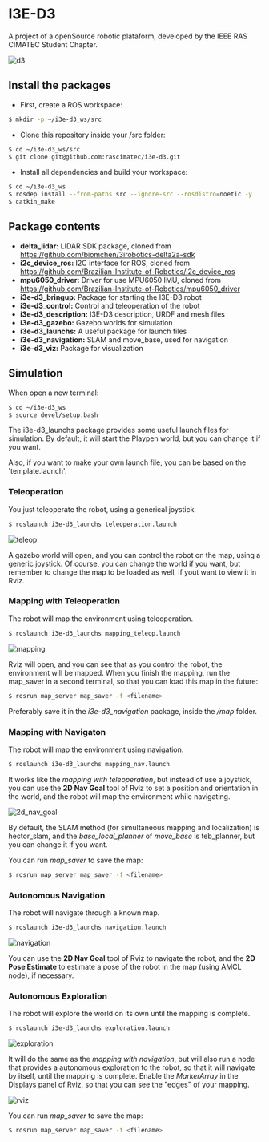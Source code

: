 # I3E-D3
A project of a openSource robotic plataform, developed by the IEEE RAS CIMATEC Student Chapter.

![d3](images/d3.png)

## Install the packages
- First, create a ROS workspace:
```bash
$ mkdir -p ~/i3e-d3_ws/src
```
- Clone this repository inside your /src folder:
```bash
$ cd ~/i3e-d3_ws/src
$ git clone git@github.com:rascimatec/i3e-d3.git
```
- Install all dependencies and build your workspace:
```bash
$ cd ~/i3e-d3_ws
$ rosdep install --from-paths src --ignore-src --rosdistro=noetic -y
$ catkin_make
```

## Package contents
- **delta_lidar:** LIDAR SDK package, cloned from https://github.com/biomchen/3irobotics-delta2a-sdk
- **i2c_device_ros:** I2C interface for ROS, cloned from https://github.com/Brazilian-Institute-of-Robotics/i2c_device_ros
- **mpu6050_driver:** Driver for use MPU6050 IMU, cloned from https://github.com/Brazilian-Institute-of-Robotics/mpu6050_driver
- **i3e-d3_bringup:** Package for starting the I3E-D3 robot
- **i3e-d3_control:** Control and teleoperation of the robot
- **i3e-d3_description:** I3E-D3 description, URDF and mesh files
- **i3e-d3_gazebo:** Gazebo worlds for simulation
- **i3e-d3_launchs:** A useful package for launch files
- **i3e-d3_navigation:** SLAM and move_base, used for navigation
- **i3e-d3_viz:** Package for visualization

## Simulation
When open a new terminal:
```bash
$ cd ~/i3e-d3_ws
$ source devel/setup.bash
```
The i3e-d3_launchs package provides some useful launch files for simulation. 
By default, it will start the Playpen world, but you can change it if you want.

Also, if you want to make your own launch file, you can be based on the 'template.launch'.

### Teleoperation
You just teleoperate the robot, using a generical joystick.
```bash
$ roslaunch i3e-d3_launchs teleoperation.launch
```

![teleop](images/teleop.png)

A gazebo world will open, and you can control the robot on the map, using a generic joystick.
Of course, you can change the world if you want, 
but remember to change the map to be loaded as well, if yout want to view it in Rviz.

### Mapping with Teleoperation
The robot will map the environment using teleoperation.
```bash
$ roslaunch i3e-d3_launchs mapping_teleop.launch
```

![mapping](images/mapping.png)

Rviz will open, and you can see that as you control the robot, the environment will be mapped.
When you finish the mapping, run the map_saver in a second terminal, 
so that you can load this map in the future:
```bash
$ rosrun map_server map_saver -f <filename>
```
Preferably save it in the *i3e-d3_navigation* package, 
inside the */map* folder.

### Mapping with Navigaton
The robot will map the environment using navigation.
```bash
$ roslaunch i3e-d3_launchs mapping_nav.launch
```
It works like the *mapping with teleoperation*, but instead of use a 
joystick, you can use the **2D Nav Goal** tool of Rviz to set a position 
and orientation in the world, and the robot will map the environment while navigating.

![2d_nav_goal](images/navgoal.png)

By default, the SLAM method (for simultaneous mapping and localization) is
hector_slam, and the *base_local_planner* of *move_base* is teb_planner, 
but you can change it if you want.

You can run *map_saver* to save the map:
```bash
$ rosrun map_server map_saver -f <filename>
``` 

### Autonomous Navigation
The robot will navigate through a known map.
```bash
$ roslaunch i3e-d3_launchs navigation.launch
```

![navigation](images/navigation.png)

You can use the **2D Nav Goal** tool of Rviz to navigate the robot, 
and the **2D Pose Estimate** to estimate a pose of the robot in the map (using AMCL node), 
if necessary. 

### Autonomous Exploration
The robot will explore the world on its own until the mapping is complete.
```bash
$ roslaunch i3e-d3_launchs exploration.launch
```

![exploration](images/exploration.png)

It will do the same as the *mapping with navigation*, but will also run a node 
that provides a autonomous exploration to the robot, so that it will navigate
by itself, until the mapping is complete. Enable the *MarkerArray* in the Displays panel
of Rviz, so that you can see the "edges" of your mapping.

![rviz](images/rviz.png)

You can run *map_saver* to save the map:
```bash
$ rosrun map_server map_saver -f <filename>
``` 
